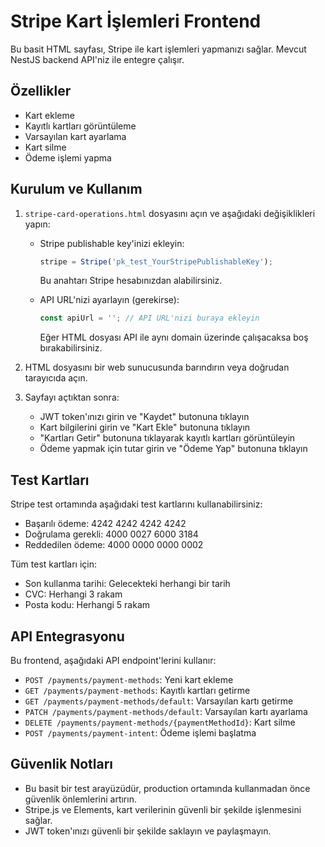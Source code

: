 # Stripe Kart İşlemleri Frontend

Bu basit HTML sayfası, Stripe ile kart işlemleri yapmanızı sağlar. Mevcut NestJS backend API'niz ile entegre çalışır.

## Özellikler

- Kart ekleme
- Kayıtlı kartları görüntüleme
- Varsayılan kart ayarlama
- Kart silme
- Ödeme işlemi yapma

## Kurulum ve Kullanım

1. `stripe-card-operations.html` dosyasını açın ve aşağıdaki değişiklikleri yapın:

   - Stripe publishable key'inizi ekleyin:
     ```javascript
     stripe = Stripe('pk_test_YourStripePublishableKey');
     ```
     Bu anahtarı Stripe hesabınızdan alabilirsiniz.

   - API URL'nizi ayarlayın (gerekirse):
     ```javascript
     const apiUrl = ''; // API URL'nizi buraya ekleyin
     ```
     Eğer HTML dosyası API ile aynı domain üzerinde çalışacaksa boş bırakabilirsiniz.

2. HTML dosyasını bir web sunucusunda barındırın veya doğrudan tarayıcıda açın.

3. Sayfayı açtıktan sonra:
   - JWT token'ınızı girin ve "Kaydet" butonuna tıklayın
   - Kart bilgilerini girin ve "Kart Ekle" butonuna tıklayın
   - "Kartları Getir" butonuna tıklayarak kayıtlı kartları görüntüleyin
   - Ödeme yapmak için tutar girin ve "Ödeme Yap" butonuna tıklayın

## Test Kartları

Stripe test ortamında aşağıdaki test kartlarını kullanabilirsiniz:

- Başarılı ödeme: 4242 4242 4242 4242
- Doğrulama gerekli: 4000 0027 6000 3184
- Reddedilen ödeme: 4000 0000 0000 0002

Tüm test kartları için:
- Son kullanma tarihi: Gelecekteki herhangi bir tarih
- CVC: Herhangi 3 rakam
- Posta kodu: Herhangi 5 rakam

## API Entegrasyonu

Bu frontend, aşağıdaki API endpoint'lerini kullanır:

- `POST /payments/payment-methods`: Yeni kart ekleme
- `GET /payments/payment-methods`: Kayıtlı kartları getirme
- `GET /payments/payment-methods/default`: Varsayılan kartı getirme
- `PATCH /payments/payment-methods/default`: Varsayılan kartı ayarlama
- `DELETE /payments/payment-methods/{paymentMethodId}`: Kart silme
- `POST /payments/payment-intent`: Ödeme işlemi başlatma

## Güvenlik Notları

- Bu basit bir test arayüzüdür, production ortamında kullanmadan önce güvenlik önlemlerini artırın.
- Stripe.js ve Elements, kart verilerinin güvenli bir şekilde işlenmesini sağlar.
- JWT token'ınızı güvenli bir şekilde saklayın ve paylaşmayın.
